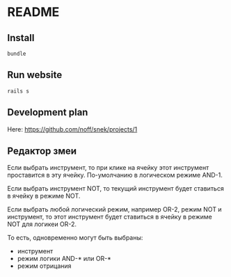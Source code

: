 # README

## Install

```
bundle 
```

## Run website

```
rails s
```

## Development plan

Here: https://github.com/noff/snek/projects/1 




## Редактор змеи

Если выбрать инструмент, то при клике на ячейку этот инструмент проставится в эту ячейку. По-умолчанию в логическом режиме AND-1.

Если выбрать инструмент NOT, то текущий инструмент будет ставиться в ячейку в режиме NOT.

Если выбрать любой логический режим, например OR-2, режим NOT и инструмент, то этот инструмент будет ставиться в ячейку в режиме NOT для логикеи OR-2.

То есть, одновременно могут быть выбраны:

- инструмент
- режим логики AND-* или OR-*
- режим отрицания